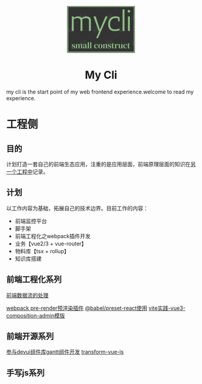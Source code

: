 <p align="center"><img alt="DevUI Logo" src="/packages/my-cli/assets/logo.png" width="180" style="max-width:100%;">
</p>

<h1 align="center">
  <a target="_blank">My Cli</a>
</h1>

my cli is the start point of my web frontend experience.welcome to read my experience.


# 工程侧
## 目的

计划打造一套自己的前端生态应用，注重的是应用层面，前端原理层面的知识在[另一个工程中](https://github.com/liuyingbin1922/all-in-one/tree/master/packages/blog)记录。


## 计划


以工作内容为基础，拓展自己的技术边界。目前工作的内容：

  - 前端监控平台
  - 脚手架
  - 前端工程化之webpack插件开发
  - 业务【vue2/3 + vue-router】
  - 物料库【tsx + rollup】
  - 知识库搭建


## 前端工程化系列

[前端数据流的处理](https://mp.weixin.qq.com/s?__biz=Mzg3OTU1NzQ0NQ==&mid=2247484134&idx=1&sn=5c819173f8e8af92407b514ec2905630&chksm=cf03ecccf87465daebb6b6ee0b82354a1c57a6ed23dcfdd4aa47fc947e39e5e502b14044ca8b&token=1744438629&lang=zh_CN#rd)

[webpack pre-render预渲染插件]()
[@babel/preset-react使用]()
[vite实践-vue3-composition-admin模版](https://github.com/RainManGO/vue3-composition-admin)


## 前端开源系列
[参与devui组件库gantt组件开发](https://gitee.com/devui/vue-devui)
[transform-vue-js]()


## 手写js系列